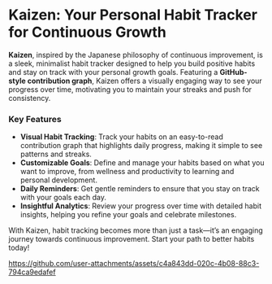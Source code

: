 
# Kaizen: Your Personal Habit Tracker for Continuous Growth

**Kaizen**, inspired by the Japanese philosophy of continuous improvement, is a sleek, minimalist habit tracker designed to help you build positive habits and stay on track with your personal growth goals. Featuring a **GitHub-style contribution graph**, Kaizen offers a visually engaging way to see your progress over time, motivating you to maintain your streaks and push for consistency.

### Key Features
- **Visual Habit Tracking**: Track your habits on an easy-to-read contribution graph that highlights daily progress, making it simple to see patterns and streaks.
- **Customizable Goals**: Define and manage your habits based on what you want to improve, from wellness and productivity to learning and personal development.
- **Daily Reminders**: Get gentle reminders to ensure that you stay on track with your goals each day.
- **Insightful Analytics**: Review your progress over time with detailed habit insights, helping you refine your goals and celebrate milestones.

With Kaizen, habit tracking becomes more than just a task—it’s an engaging journey towards continuous improvement. Start your path to better habits today!

https://github.com/user-attachments/assets/c4a843dd-020c-4b08-88c3-794ca9edafef

